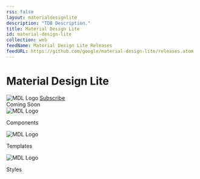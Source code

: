 ```yaml
---
rss: false
layout: materialdesignlite
description: "TDB Description."
title: Material Design Lite
id: material-design-lite
collection: web
feedName: Material Design Lite Releases
feedURL: https://github.com/google/material-design-lite/releases.atom
---
```


<div class="mdl-header">
  <h1>Material Design Lite</h1>
  <img src="/web/tools/material-design-lite/images/logo1x.png"
      alt="MDL Logo"
      srcset="/web/tools/material-design-lite/images/logo2x.png 2x">
  <a href="#"><span>Subscribe</span></a>
</div>

<div class="mdl-coming-soon">Coming Soon</div>

<div class="mdl-comingsoon-topics">
  <div class="mdl-comingsoon-single-topic">
    <img src="/web/tools/material-design-lite/images/components.png"
        alt="MDL Logo"
        srcset="/web/tools/material-design-lite/images/components_2x.png 2x">
    <p>Components</p>
  </div>
  <div class="mdl-comingsoon-single-topic">
    <img src="/web/tools/material-design-lite/images/templates.png"
        alt="MDL Logo"
        srcset="/web/tools/material-design-lite/images/templates_2x.png 2x">
    <p>Templates</p>
  </div>
  <div class="mdl-comingsoon-single-topic">
    <img src="/web/tools/material-design-lite/images/styles.png"
        alt="MDL Logo"
        srcset="/web/tools/material-design-lite/images/styles_2x.png 2x">
    <p>Styles</p>
  </div>
</div>
